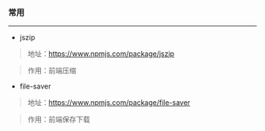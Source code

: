 ### 常用

---


* jszip

> 地址：https://www.npmjs.com/package/jszip

> 作用：前端压缩


* file-saver
> 地址：https://www.npmjs.com/package/file-saver

> 作用：前端保存下载
